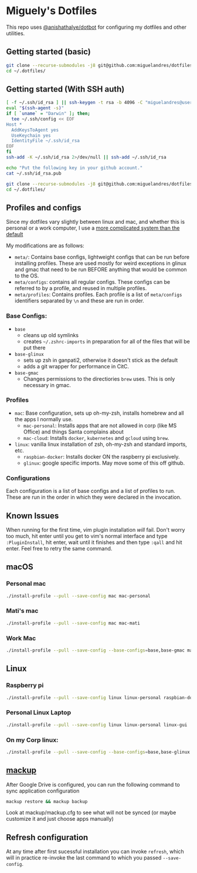 # Miguely's Dotfiles

This repo uses [@anishathalye/dotbot](http://github.com/anishathalye/dotbot) for configuring my dotfiles and other utilities.

## Getting started (basic)


```sh
git clone --recurse-submodules -j8 git@github.com:miguelandres/dotfiles.git ~/.dotfiles/
cd ~/.dotfiles/
```

## Getting started (With SSH auth)


```sh
[ -f ~/.ssh/id_rsa ] || ssh-keygen -t rsa -b 4096 -C "miguelandres@users.noreply.github.com"
eval "$(ssh-agent -s)"
if [ `uname` = "Darwin" ]; then;
  tee ~/.ssh/config << EOF
Host *
  AddKeysToAgent yes
  UseKeychain yes
  IdentityFile ~/.ssh/id_rsa
EOF
fi
ssh-add -K ~/.ssh/id_rsa 2>/dev/null || ssh-add ~/.ssh/id_rsa

echo "Put the following key in your github account."
cat ~/.ssh/id_rsa.pub

git clone --recurse-submodules -j8 git@github.com:miguelandres/dotfiles.git ~/.dotfiles/
cd ~/.dotfiles/
```


## Profiles and configs

Since my dotfiles vary slightly between linux and mac, and whether this is personal or a work computer, I use a [more complicated system than the default](https://github.com/anishathalye/dotbot/wiki/Tips-and-Tricks#more-advanced-setup)

My modifications are as follows:

* `meta/`: Contains base configs, lightweight configs that can be run before installing profiles. These are used mostly for weird exceptions in glinux and gmac that need to be run BEFORE anything that would be common to the OS.
* `meta/configs`: contains all regular configs. These configs can be referred to by a profile, and reused in multiple profiles.
* `meta/profiles`: Contains profiles. Each profile is a list of `meta/configs` identifiers separated by `\n` and these are run in order.

### Base Configs:
* `base`
  * cleans up old symlinks
  * creates `~/.zshrc-imports` in preparation for all of the files that will be put there
* `base-glinux`
  * sets up zsh in ganpati2, otherwise it doesn't stick as the default
  * adds a git wrapper for performance in CitC.
* `base-gmac`
  * Changes permissions to the directiories `brew` uses. This is only necessary in gmac.

### Profiles
* `mac`: Base configuration, sets up oh-my-zsh, installs homebrew and all the apps I normally use.
  * `mac-personal`: Installs apps that are not allowed in corp (like MS Office) and things Santa complains about
  * `mac-cloud`: Installs  `docker`, `kubernetes` and `gcloud` using `brew`.
* `linux`: vanilla linux installation of zsh, oh-my-zsh and standard imports, etc.
  * `raspbian-docker`: Installs docker ON the raspberry pi exclusively.
  * `glinux`: google specific imports. May move some of this off github.

### Configurations
Each configuration is a list of base configs and a list of profiles to run. These are run in the order in which they were declared in the invocation.

## Known Issues

When running for the first time, vim plugin installation *will* fail. Don't
worry too much, hit enter until you get to vim's normal interface and type
`:PluginInstall`, hit enter, wait until it finishes and then type `:qall` and
hit enter. Feel free to retry the same command.

## macOS

### Personal mac

```sh
./install-profile --pull --save-config mac mac-personal
```

### Mati's mac

```sh
./install-profile --pull --save-config mac mac-mati
```

### Work Mac

```sh
./install-profile --pull --save-config --base-configs=base,base-gmac mac mac-corp
```


## Linux
### Raspberry pi

```sh
./install-profile --pull --save-config linux linux-personal raspbian-docker docker-home-server
```

### Personal Linux Laptop

```sh
./install-profile --pull --save-config linux linux-personal linux-gui
```

### On my Corp linux:

```sh
./install-profile --pull --save-config --base-configs=base,base-glinux linux glinux
```

## [mackup](https://github.com/lra/mackup)

After Google Drive is configured, you can run the following command to sync application configuration
```sh
mackup restore && mackup backup
```

Look at mackup/mackup.cfg to see what will not be synced (or maybe customize it and just choose apps manually)


## Refresh configuration

At any time after first sucessful installation you can invoke `refresh`, which will in practice re-invoke the last command to which you passed `--save-config`.
